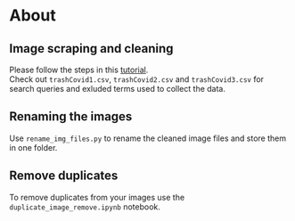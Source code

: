 # About

## Image scraping and cleaning

Please follow the steps in this [tutorial](https://www.christianwerner.net/tech/Build-your-image-dataset-faster/).  
Check out `trashCovid1.csv`, `trashCovid2.csv` and `trashCovid3.csv` for search queries and exluded terms used to collect the data.

## Renaming the images

Use `rename_img_files.py` to rename the cleaned image files and store them in one folder.

## Remove duplicates

To remove duplicates from your images use the `duplicate_image_remove.ipynb` notebook. 

